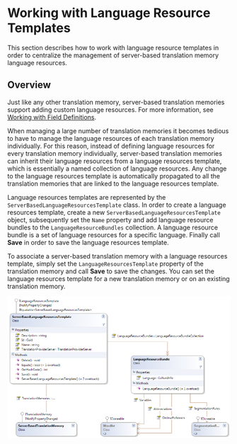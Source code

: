 Working with Language Resource Templates
======


This section describes how to work with language resource templates in order to centralize the management of server-based translation memory language resources.

Overview
-----
Just like any other translation memory, server-based translation memories support adding custom language resources. For more information, see [Working with Field Definitions](working_with_field_definitions.md).

When managing a large number of translation memories it becomes tedious to have to manage the language resources of each translation memory individually. For this reason, instead of defining language resources for every translation memory individually, server-based translation memories can inherit their language resources from a language resources template, which is essentially a named collection of language resources. Any change to the language resources template is automatically propagated to all the translation memories that are linked to the language resources template.

Language resources templates are represented by the `ServerBasedLanguageResourcesTemplate` class. In order to create a language resources template, create a new `ServerBasedLanguageResourcesTemplate` object, subsequently set the `Name` property and add language resource bundles to the `LanguageResourceBundles` collection. A language resource bundle is a set of language resources for a specific language. Finally call **Save** in order to save the language resources template.

To associate a server-based translation memory with a language resources template, simply set the `LanguageResourcesTemplate` property of the translation memory and call **Save** to save the changes. You can set the language resources template for a new translation memory or on an existing translation memory.




<img style="display:block; " src="images/LanguageResourceTemplate.png"/>